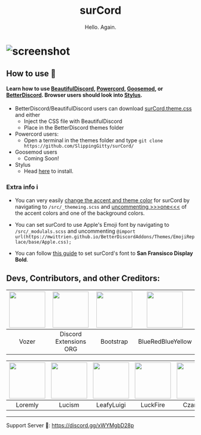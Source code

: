 <h1 align="center">surCord</h1>
<p align="center">Hello. Again. </p>

# ![screenshot](https://files.catbox.moe/6bk9lv.png)

## How to use 📖

#### Learn how to use [BeautifulDiscord](https://github.com/leovoel/BeautifulDiscord), [Powercord](https://github.com/powercord-org/powercord), [Goosemod](https://goosemod.com/), or [BetterDiscord](https://github.com/rauenzi/BetterDiscordApp). Browser users should look into [Stylus](https://github.com/openstyles/stylus).

* BetterDiscord/BeautifulDiscord users can download [surCord.theme.css](https://raw.githubusercontent.com/SlippingGitty/surCord/main/surCord.theme.css) and either
  * Inject the CSS file with BeautifulDiscord
  * Place in the BetterDiscord themes folder
* Powercord users:
  * Open a terminal in the themes folder and type `git clone https://github.com/SlippingGitty/surCord/`
* Goosemod users
  * Coming Soon!
* Stylus
  * Head [here](https://github.com/SlippingGitty/surCord/raw/main/surCord.user.css) to install.

### Extra info ℹ️

* You can very easily [change the accent and theme color](https://cdn.discordapp.com/attachments/816373850647953439/984177819204603924/unknown.png) for surCord by navigating to `/src/_themeing.scss` and [uncommenting >>>one<<<](https://github.com/SlippingGitty/surCord/blob/main/src/_accents.scss) of the accent colors and one of the background colors. 

* You can set surCord to use Apple's Emoji font by navigating to `/src/_modulals.scss` and uncommenting `@import url(https://mwittrien.github.io/BetterDiscordAddons/Themes/EmojiReplace/base/Apple.css);`

* You can follow [this guide](https://github.com/SlippingGitty/surCord/issues/9) to set surCord's font to **San Fransisco Display Bold**.

## Devs, Contributors, and other Creditors:

| <a href="https://github.com/SlippingGitty" target="_blank"> <img src="https://avatars.githubusercontent.com/u/76500838?s=460&u=109f1c2012f3e452251391807262ed098f45ec94&v=4" alt="" width="96px" height="96px"> </a> | <a href="https://github.com/discord-extensions" target="_blank"> <img src="https://avatars.githubusercontent.com/u/103222215?s=200&v=4" alt="" width="96px" height="96px"> </a> | <a href="https://github.com/twbs" target="_blank"> <img src="https://avatars.githubusercontent.com/u/2918581?s=200&v=4" alt="" width="96px" height="96px"> </a> | <a href="https://github.com/BlueRedBlueYellow" target="_blank"> <img src="https://avatars.githubusercontent.com/u/74393018?v=4" alt="" width="96px" height="96px"> </a>
|:-:|:-:|:-:|:-:|
| Vozer | Discord Extensions ORG | Bootstrap | BlueRedBlueYellow |

| <a href="https://github.com/Loremly" target="_blank"> <img src="https://avatars.githubusercontent.com/u/86319836?v=4" alt="" width="96px" height="96px"> </a> | <a href="https://github.com/Iucism" target="_blank"> <img src="https://avatars.githubusercontent.com/u/105166639?v=4" alt="" width="96px" height="96px"> </a> | <a href="https://github.com/LeafyLuigi" target="_blank"> <img src="https://avatars.githubusercontent.com/u/13402990?v=4" alt="" width="96px" height="96px"> </a> | <a href="https://github.com/LuckFire" target="_blank"> <img src="https://avatars.githubusercontent.com/u/39076891?v=4" alt="" width="96px" height="96px"> </a> | <a href="https://github.com/czarhex" target="_blank"> <img src="https://avatars.githubusercontent.com/u/76652465?v=4" alt="" width="96px" height="96px"> </a>
|:-:|:-:|:-:|:-:|:-:|
| Loremly | Lucism | LeafyLuigi | LuckFire | Czarhex |

___
Support Server 💬: https://discord.gg/xWYMgbD28p

